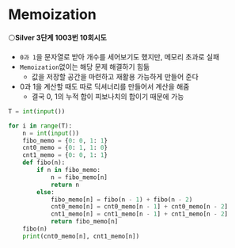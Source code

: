 # Memoization

⚪**Silver 3단계 1003번 10회시도**

- `0과 1`을 문자열로 받아 개수를 세어보기도 했지만, 메모리 초과로 실패
- `Memoization`없이는 해당 문제 해결하기 힘듦
  - 값을 저장할 공간을 마련하고 재활용 가능하게 만들어 준다
- 0과 1을 계산할 때도 따로 딕셔너리를 만들어서 계산을 해줌
  - 결국 0, 1의 누적 합이 피보나치의 합이기 때문에 가능

```python
T = int(input())

for i in range(T):
    n = int(input())
    fibo_memo = {0: 0, 1: 1}
    cnt0_memo = {0: 1, 1: 0}
    cnt1_memo = {0: 0, 1: 1}
    def fibo(n):
        if n in fibo_memo:
            n = fibo_memo[n]
            return n
        else:
            fibo_memo[n] = fibo(n - 1) + fibo(n - 2)
            cnt0_memo[n] = cnt0_memo[n - 1] + cnt0_memo[n - 2]
            cnt1_memo[n] = cnt1_memo[n - 1] + cnt1_memo[n - 2]
            return fibo_memo[n]
    fibo(n)
    print(cnt0_memo[n], cnt1_memo[n])
```

